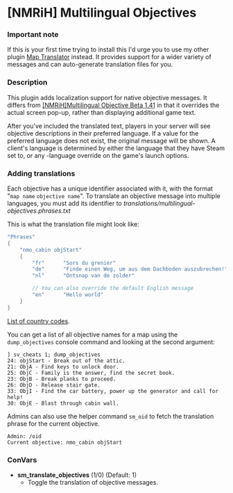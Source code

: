 # [NMRiH] Multilingual Objectives

### Important note

If this is your first time trying to install this I'd urge you to use my other plugin [Map Translator](https://github.com/dysphie/sm-map-translator) instead.
It provides support for a wider variety of messages and can auto-generate translation files for you.

### Description 
This plugin adds localization support for native objective messages. 
It differs from [\[NMRiH\]Multilingual Objective Beta 1.41]("https://forums.alliedmods.net/showthread.php?p=2305894") in that it overrides the actual screen pop-up, rather than displaying additional game text.

After you've included the translated text, players in your server will see objective descriptions in their preferred language. If a value for the preferred language does not exist, the original message will be shown. A client's language is determined by either the language that they have Steam set to, or any -language override on the game's launch options.

### Adding translations

Each objective has a unique identifier associated with it, with the format "`map name` `objective name`".
To translate an objective message into multiple languages, you must add its identifier to *translations/multilingual-objectives.phrases.txt*

This is what the translation file might look like:

```c	
"Phrases"
{
	"nmo_cabin objStart"
	{
		"fr"      "Sors du grenier"
		"de"      "Finde einen Weg, um aus dem Dachboden auszubrechen!"
		"nl"      "Ontsnap van de zolder"

		// You can also override the default English message
		"en"      "Hello world"
	}
}
```

[List of country codes]("https://www.iban.com/country-codes").

You can get a list of all objective names for a map using the `dump_objectives` console command and looking at the second argument:

```
] sv_cheats 1; dump_objectives
24: objStart - Break out of the attic.
21: ObjA - Find keys to unlock door.
25: ObjC - Family is the answer, find the secret book.
23: ObjB - Break planks to proceed.
26: ObjD - Release stair gate.
33: ObjI - Find the car battery, power up the generator and call for help!
30: ObjE - Blast through cabin wall.
```

Admins can also use the helper command `sm_oid` to fetch the translation phrase for the current objective.
```
Admin: /oid
Current objective: nmo_cabin objStart 
```
### ConVars

* **sm_translate_objectives** (1/0) (Default: 1)
    * Toggle the translation of objective messages.
